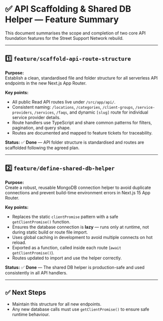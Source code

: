 
# ✅ API Scaffolding & Shared DB Helper — Feature Summary

This document summarises the scope and completion of two core API foundation features for the Street Support Network rebuild.

---

## 1️⃣ `feature/scaffold-api-route-structure`

**Purpose:**  
Establish a clean, standardised file and folder structure for all serverless API endpoints in the new Next.js App Router.

**Key points:**  
- All public Read API routes live under `/src/app/api/`.
- Consistent naming: `/locations`, `/categories`, `/client-groups`, `/service-providers`, `/services`, `/faqs`, and dynamic `[slug]` route for individual service provider details.
- Route handlers use TypeScript and share common patterns for filters, pagination, and query shape.
- Routes are documented and mapped to feature tickets for traceability.

**Status:** ✅ **Done** — API folder structure is standardised and routes are scaffolded following the agreed plan.

---

## 2️⃣ `feature/define-shared-db-helper`

**Purpose:**  
Create a robust, reusable MongoDB connection helper to avoid duplicate connections and prevent build-time environment errors in Next.js 15 App Router.

**Key points:**  
- Replaces the static `clientPromise` pattern with a safe `getClientPromise()` function.
- Ensures the database connection is **lazy** — runs only at runtime, not during static build or route file import.
- Uses global caching in development to avoid multiple connects on hot reload.
- Exported as a function, called inside each route (`await getClientPromise()`).
- Routes updated to import and use the helper correctly.

**Status:** ✅ **Done** — The shared DB helper is production-safe and used consistently in all API handlers.

---

## ✅ Next Steps

- Maintain this structure for all new endpoints.
- Any new database calls must use `getClientPromise()` to ensure safe runtime behaviour.
